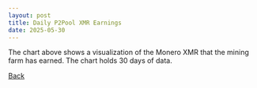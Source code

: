 ```yaml
---
layout: post
title: Daily P2Pool XMR Earnings
date: 2025-05-30
---
```

<script src="https://cdnjs.cloudflare.com/ajax/libs/PapaParse/5.3.0/papaparse.min.js"></script>
<script src="https://cdn.jsdelivr.net/npm/apexcharts"></script>
<script src="/assets/js/P2PoolPayoutsDailyShort.js"></script>

<div id="wrapper">
  <div id="areaChart">
  </div>
  <div id="barChart">
  </div>
 </div>


The chart above shows a visualization of the Monero XMR that the mining farm has earned. The chart holds 30 days of data.

[Back](/pages/web/index.html)
